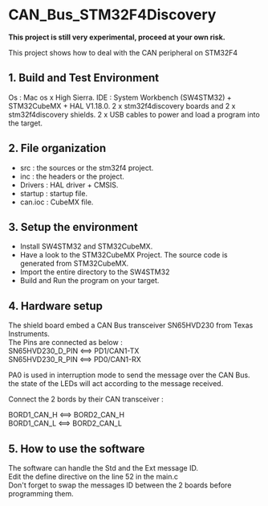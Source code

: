 # CAN_Bus_STM32F4Discovery

**This project is still very experimental, proceed at your own risk.**

This project shows how to deal with the CAN peripheral on STM32F4

## 1. Build and Test Environment
Os : Mac os x High Sierra. 
IDE : System Workbench (SW4STM32) + STM32CubeMX + HAL V1.18.0. 
2 x stm32f4discovery boards and 2 x stm32f4discovery shields. 
2 x USB cables to power and load a program into the target. 

## 2. File organization
- src : the sources or the stm32f4 project.
- inc : the headers or the project.
- Drivers : HAL driver + CMSIS.
- startup : startup file.
- can.ioc : CubeMX file.

## 3. Setup the environment
- Install SW4STM32 and STM32CubeMX.
- Have a look to the STM32CubeMX Project. The source code is generated from STM32CubeMX. 
- Import the entire directory to the SW4STM32
- Build and Run the program on your target.

## 4. Hardware setup
The shield board embed a CAN Bus transceiver SN65HVD230 from Texas Instruments.  
The Pins are connected as below :  
SN65HVD230_D_PIN  <==>  PD1/CAN1-TX  
SN65HVD230_R_PIN  <==>  PD0/CAN1-RX

PA0 is used in interruption mode to send the message over the CAN Bus.  
the state of the LEDs will act according to the message received.  

Connect the 2 bords by their CAN transceiver :  

BORD1_CAN_H  <==>  BORD2_CAN_H  
BORD1_CAN_L  <==>  BORD2_CAN_L

## 5. How to use the software
The software can handle the Std and the Ext message ID.  
Edit the define directive on the line 52 in the main.c  
Don't forget to swap the messages ID between the 2 boards before programming them.  
